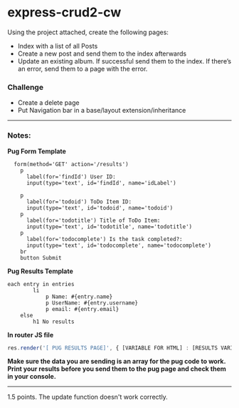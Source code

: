 # express-crud2-cw

Using the project attached, create the following pages:
- Index with a list of all Posts
- Create a new post and send them to the index afterwards
- Update an existing album. If successful send them to the index. If there’s an error, send them to a page with the error.

### Challenge
- Create a delete page
- Put Navigation bar in a base/layout extension/inheritance

<hr>

### Notes:
<strong>Pug Form Template</strong>
```pug
  form(method='GET' action='/results')
    p
      label(for='findId') User ID:
      input(type='text', id='findId', name='idLabel')

    p
      label(for='todoid') ToDo Item ID:
      input(type='text', id='todoid', name='todoid')
    p
      label(for='todotitle') Title of ToDo Item:
      input(type='text', id='todotitle', name='todotitle')
    p
      label(for='todocomplete') Is the task completed?:
      input(type='text', id='todocomplete', name='todocomplete')
    br
    button Submit
```

<strong>Pug Results Template</strong>
```pug
each entry in entries
        li
            p Name: #{entry.name}
            p UserName: #{entry.username}
            p email: #{entry.email}
    else
        h1 No results
```

<strong>In router JS file</strong>
```javascript
res.render('[ PUG RESULTS PAGE]', { [VARIABLE FOR HTML] : [RESULTS VARIABLE] } );
```

<strong>Make sure the data you are sending is an array for the pug code to work. Print your results before you send them to the pug page and check them in your console.</strong>

<hr>
1.5 points. The update function doesn't work correctly.